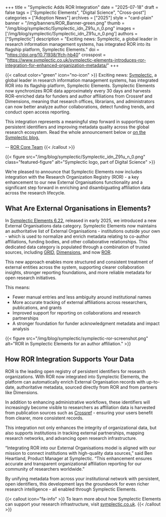 +++ 
title = "Symplectic Adds ROR Integration" 
date = "2025-07-18"
draft = false 
tags = ["Symplectic Elements", "Digital Science", "Cross-post"] 
categories = ["Adoption News"] 
archives = ["2025"]
style = "card-plain" 
banner = "/img/banners/ROR_Banner-green.png" 
thumb = "/img/blog/symplectic/Symplectic_idn_Z91u_n_0.png" 
images = ['/img/blog/symplectic/Symplectic_idn_Z91u_n_0.png']
authors = ["Symplectic"] 
description = "Exciting news: Symplectic, a global leader in research information management systems, has integrated ROR into its flagship platform, Symplectic Elements."
doi = "https://doi.org/10.71938/1fch-hb40"
crosspost = "https://www.symplectic.co.uk/symplectic-elements-introduces-ror-integration-for-enhanced-organization-metadata/"
+++ 

{{< callout color="green" icon="no-icon" >}} 
Exciting news: [Symplectic,](http://symplectic.co.uk/) a global leader in research information management systems, has integrated ROR into its flagship platform, Symplectic Elements. Symplectic Elements now synchronizes ROR data approximately every 30 days and harvests ROR-enriched data for funders and author affiliations from Crossref and Dimensions, meaning that research offices, librarians, and administrators can now better analyze author collaborations, detect funding trends, and conduct open access reporting. 

This integration represents a meaningful step forward in supporting open persistent identifiers and improving metadata quality across the global research ecosystem. Read the whole announcement below or [on the Symplectic blog.](https://www.symplectic.co.uk/symplectic-elements-introduces-ror-integration-for-enhanced-organization-metadata/) 

-- [ROR Core Team](/authors/ror-core-team)
{{< /callout >}}

{{< figure src="/img/blog/symplectic/Symplectic_idn_Z91u_n_0.png" class="featured-figure" alt="Symplectic logo, part of Digital Science" >}}

We’re pleased to announce that Symplectic Elements now includes integration with the Research Organization Registry (ROR) - a key enhancement to our new External Organisations functionality and a significant step forward in enriching and disambiguating affiliation data across the research lifecycle.

## What Are External Organisations in Elements?

In [Symplectic Elements 6.22](https://www.symplectic.co.uk/symplectic-elements-6-22-release-notes/), released in early 2025, we introduced a new External Organisations data category. Symplectic Elements now maintains an authoritative list of External Organisations - institutions outside your own - which is used to normalize and enrich metadata relating to co-author affiliations, funding bodies, and other collaborative relationships. This dedicated data category is populated through a combination of trusted sources, including [GRID](https://www.grid.ac/), [Dimensions](https://www.dimensions.ai/), and now [ROR](https://ror.org).

This new approach enables more structured and consistent treatment of external entities across the system, supporting clearer collaboration insights, stronger reporting foundations, and more reliable metadata for open research initiatives.

This means:

* Fewer manual entries and less ambiguity around institutional names
* More accurate tracking of external affiliations across researchers, publications, and grants
* Improved support for reporting on collaborations and research partnerships
* A stronger foundation for funder acknowledgment metadata and impact analysis 

{{< figure src="/img/blog/symplectic/symplectic-ror-screenshot.png"  alt="ROR in Symplectic Elements for an author affiliation." >}}


## How ROR Integration Supports Your Data

ROR is the leading open registry of persistent identifiers for research organizations. With ROR now integrated into Symplectic Elements, the platform can automatically enrich External Organisation records with up-to-date, authoritative metadata, sourced directly from ROR and from partners like Dimensions.

In addition to enhancing administrative workflows, these identifiers will increasingly become visible to researchers as affiliation data is harvested from publication sources such as [Crossref](https://www.crossref.org/) - ensuring your users benefit from clearer, more consistent records.

This integration not only enhances the integrity of organizational data, but also supports institutions in tracking external partnerships, mapping research networks, and advancing open research infrastructure.

“Integrating ROR into our External Organisations model is aligned with our mission to connect institutions with high-quality data sources,” said Ben Heartland, Product Manager at Symplectic. “This enhancement ensures accurate and transparent organizational affiliation reporting for our community of researchers worldwide.”

By unifying metadata from across your institutional network with persistent, open identifiers, this development lays the groundwork for even richer research intelligence - all enabled through Symplectic Elements.


{{< callout icon="fa-info" >}} 
To learn more about how Symplectic Elements can support your research infrastructure, visit [symplectic.co.uk](https://symplectic.co.uk).
{{< /callout >}} 







